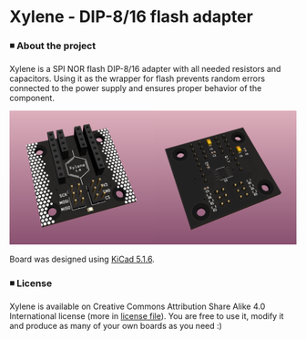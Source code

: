 # Xylene - DIP-8/16 flash adapter

### ◾ About the project

Xylene is a SPI NOR flash DIP-8/16 adapter with all needed resistors and capacitors. Using it as the wrapper for flash prevents random errors connected to the power supply and ensures proper behavior of the component.

![schema](xylene/imgs/xylene_render4.png)

Board was designed using [KiCad 5.1.6](https://kicad-pcb.org/).

### ◾ License
Xylene is available on Creative Commons Attribution Share Alike 4.0 International license (more in [license file](LICENSE.txt)). You are free to use it, modify it and produce as many of your own boards as you need :)
